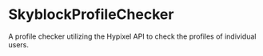 # SkyblockProfileChecker
A profile checker utilizing the Hypixel API to check the profiles of individual users.
